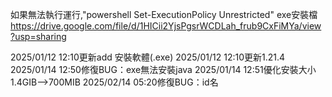 如果無法執行運行,"powershell Set-ExecutionPolicy Unrestricted"
exe安裝檔
https://drive.google.com/file/d/1HICii2YjsPgsrWCDLah_frub9CxFiMYa/view?usp=sharing



2025/01/12 12:10更新add 安裝軟體(.exe)
2025/01/12 12:10更新1.21.4 
2025/01/14 12:50修復BUG：exe無法安裝java
2025/01/14 12:51優化安裝大小1.4GIB-->700MIB
2025/02/14 05:20修復BUG：id名
